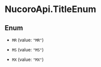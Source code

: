 # NucoroApi.TitleEnum

## Enum


* `MR` (value: `"MR"`)

* `MS` (value: `"MS"`)

* `MX` (value: `"MX"`)


